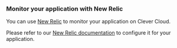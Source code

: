 ### Monitor your application with New Relic

You can use [New Relic](https://www.newrelic.com/) to monitor your application on Clever Cloud.

Please refer to our [New Relic documentation](/doc/metrics/new-relic) to configure it for your application.
